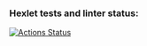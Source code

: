 ### Hexlet tests and linter status:
[![Actions Status](https://github.com/Anastasiazx/frontend-project-lvl3/workflows/hexlet-check/badge.svg)](https://github.com/Anastasiazx/frontend-project-lvl3/actions)
